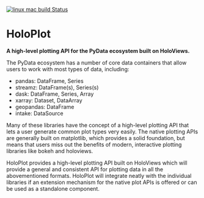 [![linux mac build Status](https://travis-ci.org/pyviz/holoplot.svg?branch=master)](https://travis-ci.org/pyviz/holoplot)

# HoloPlot

**A high-level plotting API for the PyData ecosystem built on HoloViews.**

The PyData ecosystem has a number of core data containers that allow
users to work with most types of data, including:

* pandas: DataFrame, Series
* streamz: DataFrame(s), Series(s)
* dask: DataFrame, Series, Array
* xarray: Dataset, DataArray
* geopandas: DataFrame
* intake: DataSource

Many of these libraries have the concept of a high-level plotting API
that lets a user generate common plot types very easily. The native
plotting APIs are generally built on matplotlib, which provides a
solid foundation, but means that users miss out the benefits of
modern, interactive plotting libraries like bokeh and holoviews.

HoloPlot provides a high-level plotting API built on HoloViews which
will provide a general and consistent API for plotting data in all the
abovementioned formats. HoloPlot will integrate neatly with the
individual libraries if an extension mechanism for the native plot
APIs is offered or can be used as a standalone component.
